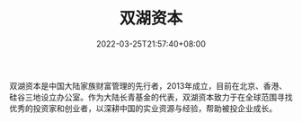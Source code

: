 ﻿---
weight: 
title: "双湖资本"
description: "双湖资本是中国大陆家族财富管理的先行者，2013年成立，目前在北京、香港、硅谷三地设立办公室"
date: 2022-03-25T21:57:40+08:00
lastmod: 2022-03-25T16:45:40+08:00
draft: false
authors: ["Metabd"]
featuredImage: "shuanghuziben.png"
link: ""
tags: ["投资机构","双湖资本"]
categories: ["navigation"]
navigation: ["投资机构"]
lightgallery: true
toc: true
pinned: false
recommend: false
recommend1: false
---
双湖资本是中国大陆家族财富管理的先行者，2013年成立，目前在北京、香港、硅谷三地设立办公室。作为大陆长青基金的代表，双湖资本致力于在全球范围寻找优秀的投资家和创业者，以深耕中国的实业资源与经验，帮助被投企业成长。
